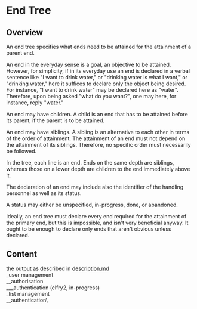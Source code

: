 # End Tree
## Overview
An end tree specifies what ends need to be attained for the attainment of a parent end.

An end in the everyday sense is a goal, an objective to be attained. However, for simplicity, if in its everyday use an end is declared in a verbal sentence like "I want to drink water," or "drinking water is what I want," or "drinking water," here it suffices to declare only the object being desired. For instance, "I want to drink water" may be declared here as "water". Therefore, upon being asked "what do you want?", one may here, for instance, reply "water."

An end may have children. A child is an end that has to be attained before its parent, if the parent is to be attained.

An end may have siblings. A sibling is an alternative to each other in terms of the order of attainment. The attainment of an end must not depend on the attainment of its siblings. Therefore, no specific order must necessarily be followed.

In the tree, each line is an end. Ends on the same depth are siblings, whereas those on a lower depth are children to the end immediately above it.

The declaration of an end may include also the identifier of the handling personnel as well as its status.

A status may either be unspecified, in-progress, done, or abandoned.

Ideally, an end tree must declare every end required for the attainment of the primary end, but this is impossible, and isn't very beneficial anyway. It ought to be enough to declare only ends that aren't obvious unless declared.

## Content
the output as described in [description.md](description.md)\
_user management\
__authorisation\
___authentication (elfry2, in-progress)\
_list management\
__authentication\

